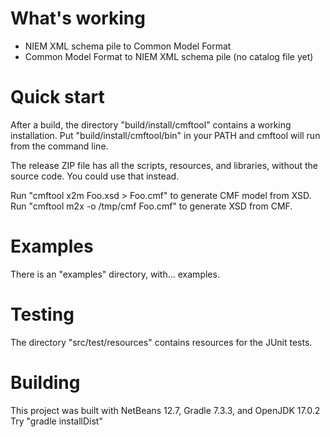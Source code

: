 # What's working

- NIEM XML schema pile to Common Model Format
- Common Model Format to NIEM XML schema pile (no catalog file yet)

# Quick start

After a build, the directory "build/install/cmftool" contains a working installation.
Put "build/install/cmftool/bin" in your PATH and cmftool will run from 
the command line.

The release ZIP file has all the scripts, resources, and libraries, without the source code.  You could use that instead.

Run "cmftool x2m Foo.xsd > Foo.cmf" to generate CMF model from XSD.
Run "cmftool m2x -o /tmp/cmf Foo.cmf" to generate XSD from CMF.

# Examples

There is an "examples" directory, with... examples.

# Testing

The directory "src/test/resources" contains resources for the JUnit tests.

# Building

This project was built with NetBeans 12.7, Gradle 7.3.3, and OpenJDK 17.0.2
Try "gradle installDist" 
